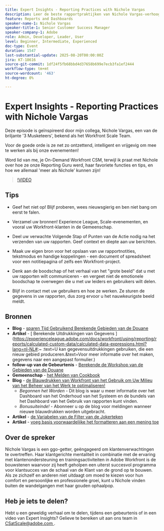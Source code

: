 ```yaml
---
title: Expert Insights - Reporting Practices with Nichole Vargas
description: Leer de beste rapportpraktijken van Nichole Vargas-verhoog uw Workfront rapporteringsvaardigheden met berekende gebieden, het vertellen van uiteinden, en gemeenschap-gedreven middelen.
feature: Reports and Dashboards
speaker-name-1: Nichole Vargas
speaker-title-1: Senior Customer Success Manager
speaker-company-1: Adobe
role: Admin, Developer, Leader, User
level: Beginner, Intermediate, Experienced
doc-type: Event
duration: 1547
last-substantial-update: 2025-08-20T00:00:00Z
jira: KT-18616
source-git-commit: 1df24f5fb68bbd4d37658b699e7ecb3fa1ef2444
workflow-type: tm+mt
source-wordcount: '463'
ht-degree: 0%

---
```



# Expert Insights - Reporting Practices with Nichole Vargas

Deze episode is geïnspireerd door mijn collega, Nichole Vargas, een van de briljante &#39;3 Musketeers&#39;, bekend als het Workfront Scale Team.

Voor de goede orde is ze net zo ontzettend, intelligent en vrijgevig om mee te werken als bij onze evenementen! 

Word lid van me, je On-Demand Workfront CSM, terwijl ik praat met Nichole over hoe ze onze Reporting Guru werd, haar favoriete functies en tips, en hoe we allemaal &#39;meer als Nichole&#39; kunnen zijn! 

>[!VIDEO](https://video.tv.adobe.com/v/3469971/?learn=on&enablevpops&captions=dut)

## Tips

* Geef het niet op! Blijf proberen, wees nieuwsgierig en ben niet bang om eerst te falen. 
* Verzamel uw bronnen! Experience League, Scale-evenementen, en vooral uw Workfront-klanten in de Gemeenschap. 
* Deel uw verwachte Volgende Stap of Punten van de Actie nodig na het verzenden van uw rapporten. Geef context en diepte aan uw berichten.

* Maak uw eigen bron voor het opslaan van uw rapportnotities, tekstmodus en handige koppelingen - een document of spreadsheet voor een notitiepagina of zelfs een Workfront-project. 
* Denk aan de boodschap of het verhaal van het &quot;grote beeld&quot; dat u met uw rapporten wilt communiceren - en vergeet niet de emotionele boodschap te overwegen die u met uw leiders en gebruikers wilt delen. 
* Blijf in contact met uw gebruikers en hoe ze werken. Ze sturen de gegevens in uw rapporten, dus zorg ervoor u het nauwkeurigste beeld meldt. 

## Bronnen

* **Blog** - [ sparen Tijd Gebruikend Berekende Gebieden van de Douane ](https://experienceleaguecommunities.adobe.com/t5/workfront-blogs/save-time-using-calculated-fields-to-capture-dates-details-and/ba-p/518237)
* **Artikel** - [ Berekende Uitdrukkingen van Gegevens ] (https://experienceleague.adobe.com/docs/workfront/using/reporting/reports/calculated-custom-data/calculated-data-expressions.html?lang=nl-NL#:~ :text=U kan gegevensuitdrukkingen gebruiken, die een nieuw gebied produceren.&amp;text=Voor meer informatie over het maken, gegevens naar een aangepast formulier.)
* **follow-up van de Gebeurtenis** - [ Berekende de Workshop van de Gebieden van de Douane ](https://experienceleaguecommunities.adobe.com/t5/workfront-discussions/follow-up-calculated-custom-fields-workshop/td-p/592725)
* **Gemeenschap** - [ het Melden van Cookbook ](https://experienceleaguecommunities.adobe.com/t5/workfront-discussions/the-first-ever-adobe-workfront-customer-reporting-cookbook-is/m-p/478722#M1406)
* **Blog** - [ de Blauwdrukken van Workfront van het Gebruik om Uw Milieu van het Beheer van het Werk te optimaliseren!](https://experienceleaguecommunities.adobe.com/t5/workfront-blogs/use-workfront-blueprints-to-optimize-your-work-management/ba-p/547147)
   * *Begonnen het Worden* - Dit blog is waar u meer informatie over het Dashboard van het Onderhoud van het Systeem en de bundels van het Dashboard van het Gebruik van rapporten kunt vinden. 
   * *Bonusuiteinde!* - Abonneer u op de blog voor meldingen wanneer nieuwe blauwdrukken worden uitgebracht. 
* **Artikel** - [ de Variabelen van de Filter van de Jokerteken ](https://experienceleague.adobe.com/docs/workfront/using/reporting/reports/report-elements/understand-wildcard-filter-variables.html?lang=nl-NL)
* **Artikel** - [ voeg basis voorwaardelijke het formatteren aan een mening toe ](https://experienceleague.adobe.com/docs/workfront-learn/tutorials-workfront/reporting/basic-reporting/add-basic-conditional-formatting-to-a-view.html?lang=nl-NL)

## Over de spreker

Nichole Vargas is een ggo-getter, geëngageerd om klantenverwachtingen te overtreffen. Haar klantgerichte mentaliteit in combinatie met de ervaring met klantenondersteuning en trainingsactiviteiten in Adobe Workfront is de bouwstenen waarvoor zij heeft geholpen een uiterst succesvol programma voor klantsucces van de schaal van de Klant van de grond op te bouwen. Als ze zichzelf en anderen niet uitdaagt om moed te kiezen voor hun comfort en persoonlijke en professionele groei, kunt u Nichole vinden buiten de wandelgangen met haar gouden ophaalpop. 

## Heb je iets te delen?

Hebt u een geweldig verhaal om te delen, tijdens een gebeurtenis of in een video van Expert Insights? Gelieve te bereiken uit aan ons team in [ CSatScale@adobe.com ](mailto:CSatScale@adobe.com).

